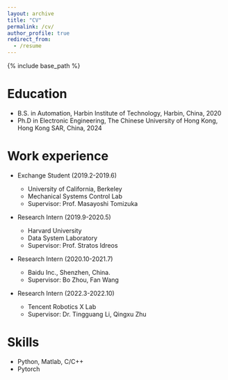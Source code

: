 ```yaml
---
layout: archive
title: "CV"
permalink: /cv/
author_profile: true
redirect_from:
  - /resume
---
```


{% include base_path %}

Education
======
* B.S. in Automation, Harbin Institute of Technology, Harbin, China, 2020
* Ph.D in Electronic Engineering, The Chinese University of Hong Kong, Hong Kong SAR, China, 2024 

Work experience
======
* Exchange Student (2019.2-2019.6)
  * University of California, Berkeley
  * Mechanical Systems Control Lab 
  * Supervisor: Prof. Masayoshi Tomizuka


* Research Intern (2019.9-2020.5)
  * Harvard University
  * Data System Laboratory
  * Supervisor: Prof. Stratos Idreos

* Research Intern (2020.10-2021.7)
  * Baidu Inc., Shenzhen, China. 
  * Supervisor: Bo Zhou, Fan Wang

* Research Intern (2022.3-2022.10)
  * Tencent Robotics X Lab
  * Supervisor: Dr. Tingguang Li, Qingxu Zhu

Skills
======
* Python, Matlab, C/C++
* Pytorch

